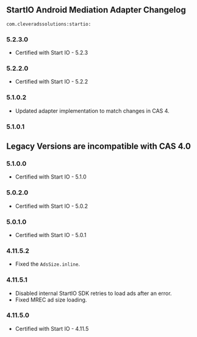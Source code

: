 ## StartIO Android Mediation Adapter Changelog
`com.cleveradssolutions:startio:`  

### 5.2.3.0
- Certified with Start IO - 5.2.3

### 5.2.2.0
- Certified with Start IO - 5.2.2

### 5.1.0.2
- Updated adapter implementation to match changes in CAS 4.

### 5.1.0.1

## Legacy Versions are incompatible with CAS 4.0

### 5.1.0.0
- Certified with Start IO - 5.1.0

### 5.0.2.0
- Certified with Start IO - 5.0.2

### 5.0.1.0
- Certified with Start IO - 5.0.1

### 4.11.5.2
- Fixed the `AdsSize.inline`.

### 4.11.5.1
- Disabled internal StartIO SDK retries to load ads after an error.
- Fixed MREC ad size loading.

### 4.11.5.0
- Certified with Start IO - 4.11.5
